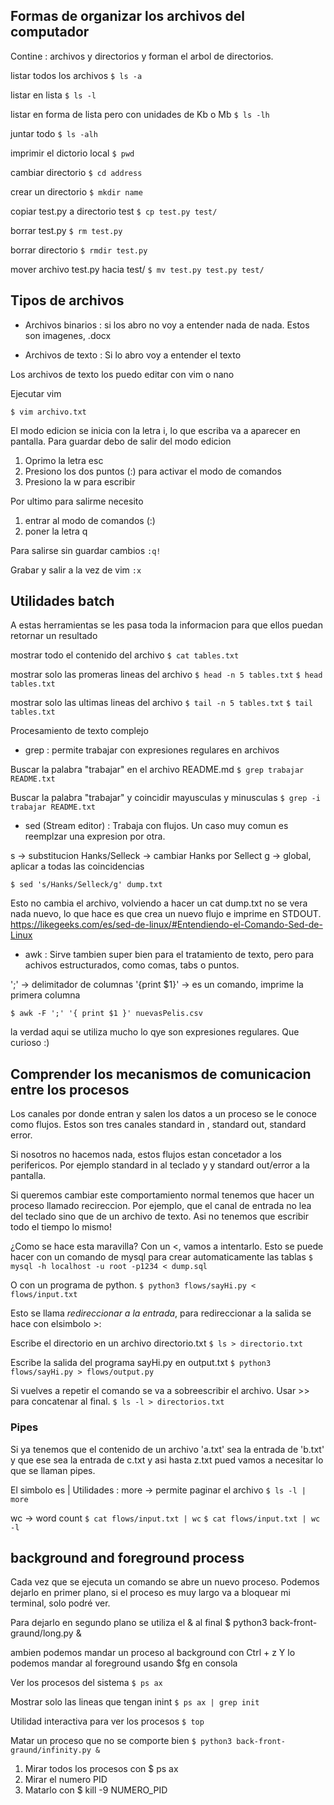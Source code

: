 ## Formas de organizar los archivos del computador

Contine : archivos y directorios y forman el arbol de directorios.

listar todos los archivos 
```$ ls -a```

listar en lista
```$ ls -l```

listar en forma de lista pero con unidades de Kb o Mb
```$ ls -lh```

juntar todo
```$ ls -alh```

imprimir el dictorio local
```$ pwd```

cambiar directorio
```$ cd address```

crear un directorio
```$ mkdir name```

copiar test.py a directorio test
```$ cp test.py test/```

borrar test.py
```$ rm test.py```

borrar directorio 
```$ rmdir test.py```

mover archivo test.py hacia test/
```$ mv test.py test.py test/```

## Tipos de archivos

- Archivos binarios : si los abro no voy a entender nada de nada. Estos son imagenes, .docx

- Archivos de texto : Si lo abro voy a entender el texto

Los archivos de texto los puedo editar con vim o nano

Ejecutar vim

```$ vim archivo.txt```

El modo edicion se inicia con la letra i, lo que escriba va a aparecer en pantalla.
Para guardar debo de salir del modo edicion
1. Oprimo la letra esc
2. Presiono los dos puntos (:) para activar el modo de comandos
3. Presiono la w para escribir

Por ultimo para salirme necesito
1. entrar al modo de comandos (:)
2. poner la letra q

Para salirse sin guardar cambios
```:q!```

Grabar y salir a la vez de vim
```:x```


## Utilidades batch

A estas herramientas se les pasa toda la informacion para que ellos puedan retornar un resultado

mostrar todo el contenido del archivo
```$ cat tables.txt```

mostrar solo las promeras lineas del archivo 
```$ head -n 5 tables.txt```
```$ head tables.txt```

mostrar solo las ultimas lineas del archivo
```$ tail -n 5 tables.txt```
```$ tail tables.txt```

Procesamiento de texto complejo

- grep : permite trabajar con expresiones regulares en archivos

Buscar la palabra "trabajar" en el archivo README.md
```$ grep trabajar README.txt```

Buscar la palabra "trabajar" y coincidir mayusculas y minusculas
```$ grep -i trabajar README.txt```


- sed (Stream editor) : Trabaja con flujos. Un caso muy comun es reemplzar una expresion por otra. 


s -> substitucion
Hanks/Selleck -> cambiar Hanks por Sellect
g -> global, aplicar a todas las coincidencias

```$ sed 's/Hanks/Selleck/g' dump.txt```

Esto no cambia el archivo, volviendo a hacer un cat dump.txt no se vera nada nuevo, lo que hace es que crea un nuevo flujo e imprime en STDOUT. https://likegeeks.com/es/sed-de-linux/#Entendiendo-el-Comando-Sed-de-Linux 

- awk : Sirve tambien super bien para el tratamiento de texto, pero para achivos estructurados, como comas, tabs o puntos.

';' -> delimitador de columnas
'{print $1}' -> es un comando, imprime la primera columna

```$ awk -F ';' '{ print $1 }' nuevasPelis.csv```


la verdad aqui se utiliza mucho lo qye son expresiones regulares. Que curioso :)

## Comprender los mecanismos de comunicacion entre los procesos

Los canales por donde entran y salen los datos a un proceso se le conoce como flujos. Estos son tres canales standard in , standard out, standard error. 

Si nosotros no hacemos nada, estos flujos estan concetador a los perifericos. Por ejemplo standard in al teclado y y standard out/error a la pantalla.


Si queremos cambiar este comportamiento normal tenemos que hacer un proceso llamado recireccion. 
Por ejemplo, que el canal de entrada no lea del teclado sino que de un archivo de texto.
Asi no tenemos que escribir todo el tiempo lo mismo!

¿Como se hace esta maravilla? Con un <, vamos a intentarlo. 
Esto se puede hacer con un comando de mysql para crear automaticamente las tablas
```$ mysql -h localhost -u root -p1234 < dump.sql```

O con un programa de python.
```$ python3 flows/sayHi.py < flows/input.txt```

Esto se llama *redireccionar a la entrada*, para redireccionar a la salida se hace con elsimbolo >:

Escribe el directorio en un archivo directorio.txt
```$ ls > directorio.txt```

Escribe la salida del programa sayHi.py en output.txt
```$ python3 flows/sayHi.py > flows/output.py```

Si vuelves a repetir el comando se va a sobreescribir el archivo. Usar >> para concatenar al final.
```$ ls -l > directorios.txt```

### Pipes

Si ya tenemos que el contenido de un archivo 'a.txt' sea la entrada de 'b.txt' y que ese sea la entrada de c.txt y asi hasta z.txt pued vamos a necesitar lo que se llaman pipes. 

El simbolo es | 
Utilidades : 
more -> permite paginar el archivo
```$ ls -l | more ```

wc -> word count
```$ cat flows/input.txt | wc```
```$ cat flows/input.txt | wc -l```

## background and foreground process
 
Cada vez que se ejecuta un comando se abre un nuevo proceso. 
Podemos dejarlo en primer plano, si el proceso es muy largo va a bloquear mi terminal, solo podré ver. 

Para dejarlo en segundo plano se utiliza el & al final
$ python3 back-front-graund/long.py &

ambien podemos mandar un proceso al background con Ctrl + z
Y lo podemos mandar al foreground usando $fg en consola

Ver los procesos del sistema
```$ ps ax```

Mostrar solo las lineas que tengan inint
```$ ps ax | grep init```

Utilidad interactiva para ver los procesos
```$ top```

Matar un proceso que no se comporte bien
```$ python3 back-front-graund/infinity.py &```

1. Mirar todos los procesos con $ ps ax
2. Mirar el numero PID
3. Matarlo con $ kill -9 NUMERO_PID






